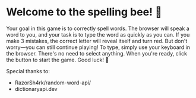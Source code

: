 # Welcome to the spelling bee! 🐝
Your goal in this game is to correctly spell words. The browser will speak a 
word to you, and your task is to type the word as quickly as you can.
If you make 3 mistakes, the correct letter will reveal itself and turn red. 
But don't worry—you can still continue playing! To type, simply use your keyboard 
in the browser. There's no need to select anything. When you're ready, 
click the button to start the game. Good luck! 🎉

Special thanks to:
- RazorSh4rk/random-word-api/
- dictionaryapi.dev
